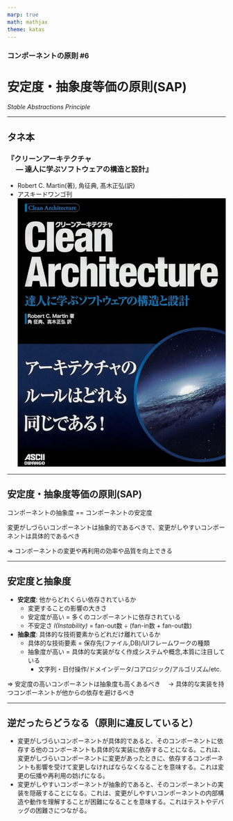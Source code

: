 ```yaml
---
marp: true
math: mathjax
theme: katas
---
```

<!-- 
size: 16:9
paginate: true
-->
<!-- header: 勉強会# ― エンジニアとしての解像度を高めるための勉強会-->

### コンポーネントの原則 #6

# 安定度・抽象度等価の原則(SAP)
_Stable Abstractions Principle_

---
## タネ本

### 『クリーンアーキテクチャ<br>　 ― 達人に学ぶソフトウェアの構造と設計』
* Robert C. Martin(著), 角征典, 髙木正弘(訳)
* アスキードワンゴ刊
![bg right:30% 90%](assets/07-cleanarchitecture.jpg)

---

## 安定度・抽象度等価の原則(SAP)

コンポーネントの抽象度 == コンポーネントの安定度

変更がしづらいコンポーネントは抽象的であるべきで、変更がしやすいコンポーネントは具体的であるべき

⇒ コンポーネントの変更や再利用の効率や品質を向上できる

---

## 安定度と抽象度

* **安定度**: 他からどれくらい依存されているか
    * 変更することの影響の大きさ
    * 安定度が高い = 多くのコンポーネントに依存されている
    * 不安定さ _I(Instability)_ = fan-out数 ÷ (fan-in数 + fan-out数)
* **抽象度**: 具体的な技術要素からどれだけ離れているか
    * 具体的な技術要素 = 保存先(ファイル,DB)/UIフレームワークの種類
    * 抽象度が高い = 具体的な実装がなく作成システムや概念,本質に注目している
        * 文字列・日付操作/ドメインデータ/コアロジック/アルゴリズム/etc.

⇒ 安定度の高いコンポーネントは抽象度も高くあるべき
　→ 具体的な実装を持つコンポーネントが他からの依存を避けるべき

---

## 逆だったらどうなる（原則に違反していると）

* 変更がしづらいコンポーネントが具体的であると、そのコンポーネントに依存する他のコンポーネントも具体的な実装に依存することになる。これは、変更がしづらいコンポーネントに変更があったときに、依存するコンポーネントも影響を受けて変更しなければならなくなることを意味する。これは変更の伝播や再利用の妨げになる。
* 変更がしやすいコンポーネントが抽象的であると、そのコンポーネントの実装を隠蔽することになる。これは、変更がしやすいコンポーネントの内部構造や動作を理解することが困難になることを意味する。これはテストやデバッグの困難さにつながる。